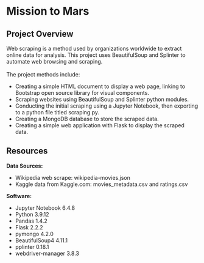 # Mission to Mars

## Project Overview
Web scraping is a method used by organizations worldwide to extract online data for analysis. This project uses BeautifulSoup and Splinter to automate web browsing and scraping.  <br>
<br>
The project methods include:
- Creating a simple HTML document to display a web page, linking to Bootstrap open source library for visual components.
- Scraping websites using BeautifulSoup and Splinter python modules.
- Conducting the initial scraping using a Jupyter Notebook, then exporting to a python file titled scraping.py.
- Creating a MongoDB database to store the scraped data.
- Creating a simple web application with Flask to display the scraped data.

## Resources
<b>Data Sources:</b><br>
- Wikipedia web scrape: wikipedia-movies.json<br>
- Kaggle data from Kaggle.com: movies_metadata.csv and ratings.csv

<b>Software:</b><br>
- Jupyter Notebook 6.4.8<br>
- Python 3.9.12<br>
- Pandas 1.4.2<br>
- Flask 2.2.2
- pymongo 4.2.0
- BeautifulSoup4 4.11.1
- pplinter 0.18.1
- webdriver-manager 3.8.3



 
